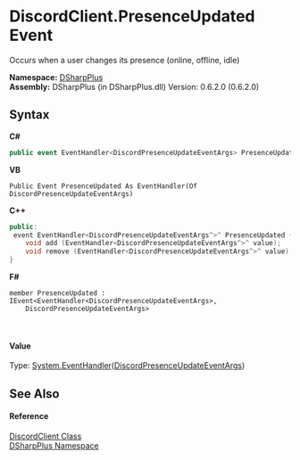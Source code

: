 # DiscordClient.PresenceUpdated Event
 

Occurs when a user changes its presence (online, offline, idle)

**Namespace:**&nbsp;<a href="503971eb-de5e-a570-9922-de9500a9b1cc">DSharpPlus</a><br />**Assembly:**&nbsp;DSharpPlus (in DSharpPlus.dll) Version: 0.6.2.0 (0.6.2.0)

## Syntax

**C#**<br />
``` C#
public event EventHandler<DiscordPresenceUpdateEventArgs> PresenceUpdated
```

**VB**<br />
``` VB
Public Event PresenceUpdated As EventHandler(Of DiscordPresenceUpdateEventArgs)
```

**C++**<br />
``` C++
public:
 event EventHandler<DiscordPresenceUpdateEventArgs^>^ PresenceUpdated {
	void add (EventHandler<DiscordPresenceUpdateEventArgs^>^ value);
	void remove (EventHandler<DiscordPresenceUpdateEventArgs^>^ value);
}
```

**F#**<br />
``` F#
member PresenceUpdated : IEvent<EventHandler<DiscordPresenceUpdateEventArgs>,
    DiscordPresenceUpdateEventArgs>

```

<br />

#### Value
Type: <a href="http://msdn2.microsoft.com/en-us/library/db0etb8x" target="_blank">System.EventHandler</a>(<a href="3e57ebf0-e8fc-b48a-7088-fd86a522d315">DiscordPresenceUpdateEventArgs</a>)

## See Also


#### Reference
<a href="8f8cbf24-03e9-53cc-389f-2ba10a699065">DiscordClient Class</a><br /><a href="503971eb-de5e-a570-9922-de9500a9b1cc">DSharpPlus Namespace</a><br />